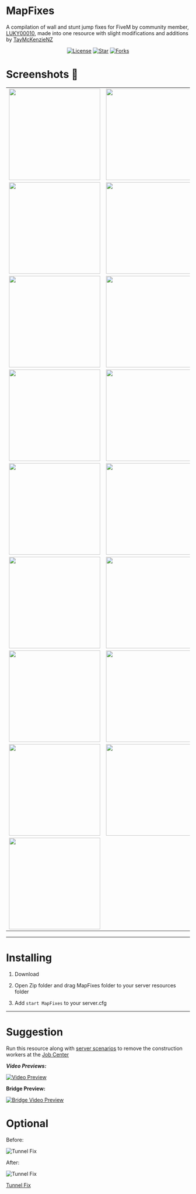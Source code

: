 # MapFixes

A compilation of wall and stunt jump fixes for FiveM by community member, [LUKY00010](https://forum.cfx.re/u/luky00010/), made into one resource with slight modifications and additions by [TayMcKenzieNZ](https://github.com/taymckenzienz)

<p align="center">
  <a href="https://github.com/TayMcKenzieNZ/MapFixes"><img src="https://img.shields.io/badge/license-GPL--3.0-blue.svg" alt="License"></a>
  <a href="https://github.com/TayMcKenzieNZ/MapFixes"><img src="https://img.shields.io/github/stars/TayMcKenzieNZ/MapFixes.svg?style=social" alt="Star"></a>
  <a href="https://github.com/TayMcKenzieNZ/MapFixes"><img src="https://img.shields.io/github/forks/TayMcKenzieNZ/MapFixes.svg?style=social&label=Forks" alt="Forks"></a>
</p>


# Screenshots 📸

| | | |
|-|-|-|
| <img src="Screenshots/001.jpg" width="250"> | <img src="Screenshots/002.jpg" width="250"> | <img src="Screenshots/003.jpg" width="250"> |
| <img src="Screenshots/004.jpg" width="250"> | <img src="Screenshots/005.jpg" width="250"> | <img src="Screenshots/006.jpg" width="250"> |
| <img src="Screenshots/007.jpg" width="250"> | <img src="Screenshots/008.jpg" width="250"> | <img src="Screenshots/009.jpg" width="250"> |
| <img src="Screenshots/010.jpg" width="250"> | <img src="Screenshots/011.jpg" width="250"> | <img src="Screenshots/012.jpg" width="250"> |
| <img src="Screenshots/013.jpg" width="250"> | <img src="Screenshots/014.jpg" width="250"> | <img src="Screenshots/015.jpg" width="250"> |
| <img src="Screenshots/016.jpg" width="250"> | <img src="Screenshots/017.jpg" width="250"> | <img src="Screenshots/018.jpg" width="250"> |
| <img src="Screenshots/019.jpg" width="250"> | <img src="Screenshots/020.jpg" width="250"> | <img src="Screenshots/021.jpg" width="250"> |
| <img src="Screenshots/022.jpg" width="250"> | <img src="Screenshots/023.png" width="250"> | <img src="Screenshots/024.png" width="250"> |
| <img src="Screenshots/025.png" width="250"> |  | <img src="Screenshots/026.png" width="250"> |


---------------------------------------

# Installing

1. Download

2. Open Zip folder and drag MapFixes folder to your server resources folder

3. Add `start MapFixes` to your server.cfg

---------------------------------------

# Suggestion

Run this resource along with [server scenarios](https://github.com/TayMcKenzieNZ/server_scenarios) to remove the construction workers at the [Job Center](https://github.com/TayMcKenzieNZ/WallFixes/blob/main/Wall%20Fixes/Screenshots/c.jpg)

_**Video Previews:**_

[![Video Preview](https://img.youtube.com/vi/aR7FJ6mFj8U/0.jpg)](https://www.youtube.com/watch?v=aR7FJ6mFj8U)

**Bridge Preview:**

[![Bridge Video Preview](https://img.youtube.com/vi/Myin8mm9SCY/0.jpg)](https://www.youtube.com/watch?v=Myin8mm9SCY)


# Optional


Before:

![Tunnel Fix](https://forum.cfx.re/uploads/default/original/4X/a/0/4/a040cf531268c2f1470323932a5a3f82e3dbd1a3.jpeg)

After: 

![Tunnel Fix](https://forum.cfx.re/uploads/default/original/4X/9/3/8/9388a92547e3b7dcc9f20ec82eb4bec66301a9d3.jpeg)


[Tunnel Fix](https://forum.cfx.re/t/free-entrance-to-the-tunnel-fix/4879909)

